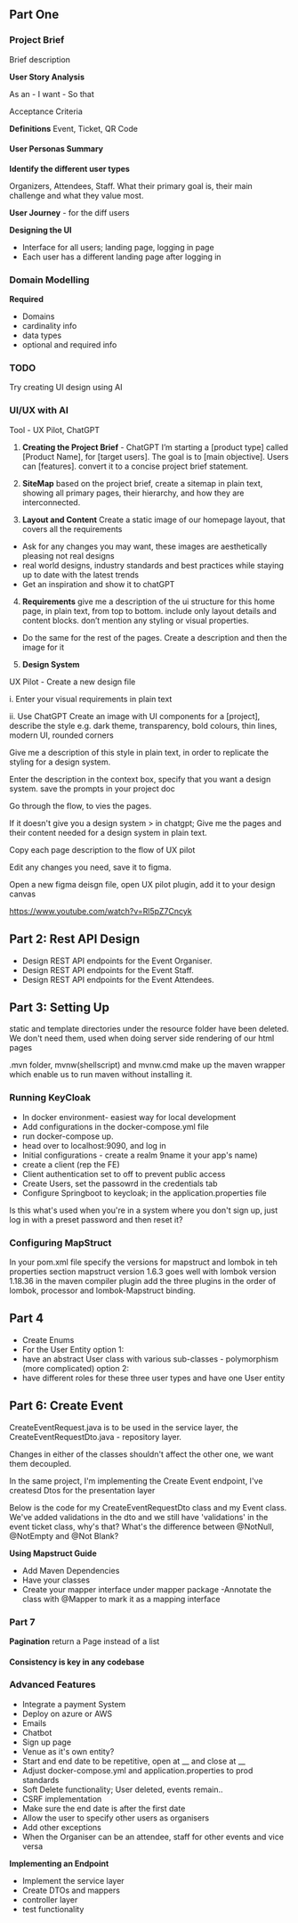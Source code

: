 ## Part One

### Project Brief
Brief description

**User Story Analysis**

 As an - I want - So that

Acceptance Criteria

**Definitions**
Event, Ticket, QR Code

#### User Personas Summary
**Identify the different user types**

Organizers, Attendees, Staff. What their primary goal is, their main challenge and what they value most.

**User Journey** - for the diff users

**Designing the UI**

* Interface for all users; landing page, logging in page
* Each user has a different landing page after logging in

### Domain Modelling

**Required**
* Domains
* cardinality info
* data types
* optional and required info

### TODO
Try creating UI design using AI

### UI/UX with AI

Tool - UX Pilot, ChatGPT

1. **Creating the Project Brief** - ChatGPT
I’m starting a [product type] called [Product Name], for [target users]. 
The goal is to [main objective]. 
Users can [features]. convert it to a concise project brief statement.

2. **SiteMap**
based on the project brief, create a sitemap in plain text, showing all primary pages, their hierarchy, and how they are interconnected.

3. **Layout and Content**
Create a static image of our homepage layout, that covers all the requirements
- Ask for any changes you may want, these images are aesthetically pleasing not real designs
- real world designs, industry standards and best practices while staying up to date with the latest trends
- Get an inspiration and show it to chatGPT

4. **Requirements**
give me a description of the ui structure for this home page, in plain text, from top to bottom. 
include only layout details and content blocks. don’t mention any styling or visual properties.

- Do the same for the rest of the pages. Create a description and then the image for it

5. **Design System**

UX Pilot - Create a new design file

i. Enter your visual requirements in plain text

ii. Use ChatGPT
Create an image with UI components for a [project], describe the style e.g. dark theme, transparency, bold colours, thin lines, modern UI, rounded corners

Give me a description of this style in plain text, in order to replicate the styling for a design system.

Enter the description in the context box, specify that you want a design system. save the prompts in your project doc

Go through the flow, to vies the pages. 

If it doesn't give you a design system > in chatgpt; Give me the pages and their content needed for a design system in plain text.

Copy each page description to the flow of UX pilot

Edit any changes you need, save it to figma.

Open a new figma deisgn file, open UX pilot plugin, add it to your design canvas

https://www.youtube.com/watch?v=Rl5pZ7Cncyk


## Part 2: Rest API Design

- Design REST API endpoints for the Event Organiser.
- Design REST API endpoints for the Event Staff.
- Design REST API endpoints for the Event Attendees.

## Part 3: Setting Up
static and template directories under the resource folder have been deleted.
We don't need them, used when doing server side rendering of our html pages

.mvn folder, mvnw(shellscript) and mvnw.cmd make up the maven wrapper which enable us to run maven without installing it.

### Running KeyCloak
* In docker environment- easiest way for local development
* Add configurations in the docker-compose.yml file
* run docker-compose up.
* head over to localhost:9090, and log in
* Initial configurations - create a realm 9name it your app's name)
* create a client (rep the FE)
* Client authentication set to off to prevent public access
* Create Users, set the passowrd in the credentials tab
* Configure Springboot to keycloak; in the application.properties file

Is this what's used when you're in a system where you don't sign up, just log in with a preset password and then reset it?

### Configuring MapStruct
In your pom.xml file specify the versions for mapstruct and lombok in teh properties section
mapstruct version 1.6.3 goes well with lombok version 1.18.36
in the maven compiler plugin add the three plugins in the order of lombok, processor and lombok-Mapstruct binding.


## Part 4
* Create Enums
* For the User Entity
option 1:
* have an abstract User class with various sub-classes - polymorphism (more complicated)
option 2:
* have different roles for these three user types and have one User entity

## Part 6: Create Event
CreateEventRequest.java is to be used in the service layer, the CreateEventRequestDto.java - repository layer.

Changes in either of the classes shouldn't affect the other one, we want them decoupled.

In the same project, I'm implementing the Create Event endpoint, I've createsd Dtos for the presentation layer

Below is the code for my CreateEventRequestDto class and my Event class. We've added validations in the dto and we still have 'validations' in the event ticket class, why's that? What's the difference between @NotNull, @NotEmpty and @Not Blank?

**Using Mapstruct Guide**

* Add Maven Dependencies
* Have your classes
* Create your mapper interface under mapper package
-Annotate the class with @Mapper to mark it as a mapping interface


### Part 7

**Pagination**
return a Page instead of a list

#### Consistency is key in any codebase


### Advanced Features
* Integrate a payment System
* Deploy on azure or AWS
* Emails
* Chatbot
* Sign up page
* Venue as it's own entity?
* Start and end date to be repetitive, open at __ and close at __
* Adjust docker-compose.yml and application.properties to prod standards
* Soft Delete functionality; User deleted, events remain..
* CSRF implementation
* Make sure the end date is after the first date
* Allow the user to specify other users as organisers
* Add other exceptions
* When the Organiser can be an attendee, staff for other events and vice versa

**Implementing an Endpoint**
* Implement the service layer
* Create DTOs and mappers
* controller layer
* test functionality

